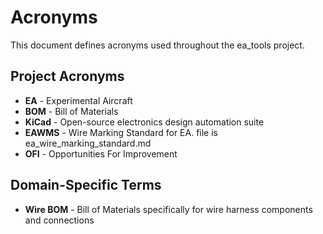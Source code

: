 # Acronyms

This document defines acronyms used throughout the ea_tools project.

## Project Acronyms

- **EA** - Experimental Aircraft
- **BOM** - Bill of Materials
- **KiCad** - Open-source electronics design automation suite
- **EAWMS** - Wire Marking Standard for EA.  file is ea_wire_marking_standard.md
- **OFI** - Opportunities For Improvement

## Domain-Specific Terms

- **Wire BOM** - Bill of Materials specifically for wire harness components and connections
